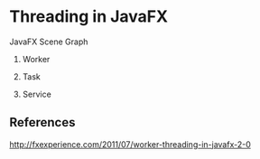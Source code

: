 # Threading in JavaFX

JavaFX Scene Graph

1. Worker

2. Task

3. Service

## References

http://fxexperience.com/2011/07/worker-threading-in-javafx-2-0
